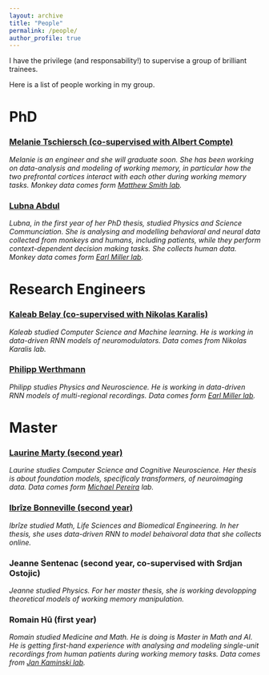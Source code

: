 ```yaml
---
layout: archive
title: "People"
permalink: /people/
author_profile: true
---
```



I have the privilege (and responsability!) to supervise a group of brilliant trainees.

Here is a list of people working in my group.

# PhD
### [Melanie Tschiersch (co-supervised with Albert Compte)](https://braincircuitsbehavior.org/people-posts/melanie-tschiersch-hj27a)
_Melanie is an engineer and she will graduate soon. She has been working on data-analysis and modeling of working memory, in particular how the two prefrontal cortices interact with each other during working memory tasks. Monkey data comes form [Matthew Smith lab](https://www.cmu.edu/bme/People/Faculty/profile/msmith.html)._
### [Lubna Abdul](https://projects.learningplanetinstitute.org/projects/a-cross-species-approach-to-investigate-altern/summary)
_Lubna, in the first year of her PhD thesis, studied Physics and Science Communciation. She is analysing and modelling behavioral and neural data collected from monkeys and humans, including patients, while they perform context-dependent decision making tasks. She collects human data. Monkey data comes form [Earl Miller lab](https://ekmillerlab.mit.edu/earl-miller/)._
# Research Engineers
### [Kaleab Belay (co-supervised with Nikolas Karalis)](https://scholar.google.com/citations?user=p5XB7SYAAAAJ&hl=en)
_Kaleab studied Computer Science and Machine learning. He is working in data-driven RNN models of neuromodulators. Data comes from Nikolas Karalis lab._
### [Philipp Werthmann](https://www.researchgate.net/profile/Philipp-Werthmann)
_Philipp studies Physics and Neuroscience. He is working in data-driven RNN models of multi-regional recordings. Data comes form [Earl Miller lab](https://ekmillerlab.mit.edu/earl-miller/)._
# Master
### [Laurine Marty (second year)](https://fr.linkedin.com/in/laurine-marty)
_Laurine studies Computer Science and Cognitive Neuroscience. Her thesis is about foundation models, specificaly transformers, of neuroimaging data. Data comes form [Michael Pereira](https://neurosciences.univ-grenoble-alpes.fr/en/michael-pereira) lab._
### [Ibrîze Bonneville (second year)](https://fr.linkedin.com/in/ibr%C3%AEze-bonneville-993a37217)
_Ibrîze studied Math, Life Sciences and Biomedical Engineering. In her thesis, she uses data-driven RNN to model behaivoral data that she collects online._
### Jeanne Sentenac (second year, co-supervised with Srdjan Ostojic)
_Jeanne studied Physics. For her master thesis, she is working devolopping theoretical models of working memory manipulation._
### Romain Hû (first year)
_Romain studied Medicine and Math. He is doing is Master in Math and AI. He is getting first-hand experience with analysing and modeling single-unit recordings from human patients during working memory tasks. Data comes from [Jan Kaminski lab](https://www.jankaminski.com/news)._

